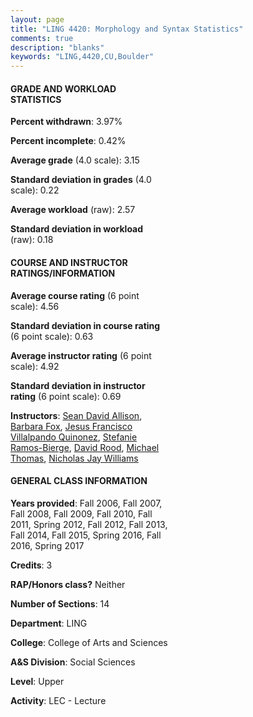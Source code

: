 ```yaml
---
layout: page
title: "LING 4420: Morphology and Syntax Statistics"
comments: true
description: "blanks"
keywords: "LING,4420,CU,Boulder"
---
```

<head>
<script src="https://ajax.googleapis.com/ajax/libs/jquery/2.1.3/jquery.min.js"></script>
<script src="https://dl.dropboxusercontent.com/s/pc42nxpaw1ea4o9/highcharts.js?dl=0"></script>
<!-- <script src="../assets/js/highcharts.js"></script> -->
<style type="text/css">@font-face {
	font-family: "Bebas Neue";
	src: url(https://www.filehosting.org/file/details/544349/BebasNeue Regular.otf) format("opentype");
	}
	h1.Bebas { 
		font-family: "Bebas Neue", Verdana, Tahoma;
	}
</style>
</head>
<body>
	<div id="container" style="float: right; width: 45%; height: 88%; margin-left: 2.5%; margin-right: 2.5%;"></div>
	<script language="JavaScript">
		$(document).ready(function() {
		var chart = {type: 'column'};
		var title = {text: 'Grade Distribution'};
		var xAxis = {categories: ['A','B','C','D','F'],crosshair: true};
		var yAxis = {min: 0,title: {text: 'Percentage'}};
		var tooltip = {headerFormat: '<center><b><span style="font-size:20px">{point.key}</span></b></center>',
		               pointFormat: '<td style="padding:0"><b>{point.y:.1f}%</b></td>',
		               footerFormat: '</table>',shared: true,useHTML: true};
		var plotOptions = {column: {pointPadding: 0.0,borderWidth: 0}};  
		var credits = {enabled: false};var series= [{name: 'Percent',data: [47.16,31.43,15.76,2.83,2.82,]}];
		var json = {};
		json.chart = chart;
		json.title = title;
		json.tooltip = tooltip;
		json.xAxis = xAxis;
		json.yAxis = yAxis;  
		json.series = series;
		json.plotOptions = plotOptions;  
		json.credits = credits;
		$('#container').highcharts(json);
	});
	</script>
</body>
			   
#### GRADE AND WORKLOAD STATISTICS

**Percent withdrawn**: 3.97%

**Percent incomplete**: 0.42%

**Average grade** (4.0 scale): 3.15

**Standard deviation in grades** (4.0 scale): 0.22

**Average workload** (raw): 2.57

**Standard deviation in workload** (raw): 0.18

#### COURSE AND INSTRUCTOR RATINGS/INFORMATION

**Average course rating** (6 point scale): 4.56

**Standard deviation in course rating** (6 point scale): 0.63

**Average instructor rating** (6 point scale): 4.92

**Standard deviation in instructor rating** (6 point scale): 0.69

**Instructors**: <a href='../../instructors/Sean_David_Allison'>Sean David Allison</a>, <a href='../../instructors/Barbara_Fox'>Barbara Fox</a>, <a href='../../instructors/Jesus_Francisco_Villalpando_Quinonez'>Jesus Francisco Villalpando Quinonez</a>, <a href='../../instructors/Stefanie_Ramos-Bierge'>Stefanie Ramos-Bierge</a>, <a href='../../instructors/David_Rood'>David Rood</a>, <a href='../../instructors/Michael_Thomas'>Michael Thomas</a>, <a href='../../instructors/Nicholas_Jay_Williams'>Nicholas Jay Williams</a>

#### GENERAL CLASS INFORMATION

**Years provided**: Fall 2006, Fall 2007, Fall 2008, Fall 2009, Fall 2010, Fall 2011, Spring 2012, Fall 2012, Fall 2013, Fall 2014, Fall 2015, Spring 2016, Fall 2016, Spring 2017

**Credits**: 3

**RAP/Honors class?** Neither

**Number of Sections**: 14

**Department**: LING

**College**: College of Arts and Sciences

**A&S Division**: Social Sciences

**Level**: Upper

**Activity**: LEC - Lecture
